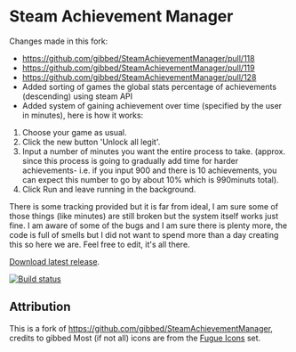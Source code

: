 # Steam Achievement Manager

Changes made in this fork:
- https://github.com/gibbed/SteamAchievementManager/pull/118
- https://github.com/gibbed/SteamAchievementManager/pull/119
- https://github.com/gibbed/SteamAchievementManager/pull/128
- Added sorting of games the global stats percentage of achievements (descending) using steam API
- Added system of gaining achievement over time (specified by the user in minutes), here is how it works:

1) Choose your game as usual.
2) Click the new button 'Unlock all legit'.
3) Input a number of minutes you want the entire process to take.
  (approx. since this process is going to gradually add time for harder achievements- i.e. if you input 900 and there is 10 achievements, you can expect this number to go by about 10% which is 990minuts total).
4) Click Run and leave running in the background.

There is some tracking provided but it is far from ideal, I am sure some of those things (like minutes) are still broken but the system itself works just fine.
I am aware of some of the bugs and I am sure there is plenty more, the code is full of smells but I did not want to spend more than a day creating this so here we are. Feel free to edit, it's all there.

[Download latest release](https://github.com/Wosiu6/SteamAchievementManager/releases/latest).

[![Build status](https://ci.appveyor.com/api/projects/status/iovgeotwg1xtf7ik?svg=true)](https://ci.appveyor.com/project/JDM170/steamachievementmanager)

## Attribution

This is a fork of https://github.com/gibbed/SteamAchievementManager, credits to gibbed
Most (if not all) icons are from the [Fugue Icons](http://p.yusukekamiyamane.com/) set.

